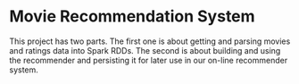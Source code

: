 # Movie Recommendation System
This project has two parts. The first one is about getting and parsing movies and ratings data into Spark RDDs. The second is about building and using the recommender and persisting it for later use in our on-line recommender system.
## 
